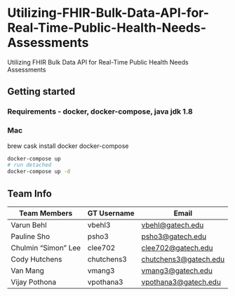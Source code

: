 # Utilizing-FHIR-Bulk-Data-API-for-Real-Time-Public-Health-Needs-Assessments
Utilizing FHIR Bulk Data API for Real-Time Public Health Needs Assessments

## Getting started

### Requirements - docker, docker-compose, java jdk 1.8

### Mac
brew cask install docker docker-compose

```bash
docker-compose up
# run detached
docker-compose up -d

```

## Team Info

|Team Members | GT Username | Email |
| ------------| ----------- | ----- |
| Varun Behl  |   vbehl3    | vbehl@gatech.edu|
| Pauline Sho |   psho3     | psho3@gatech.edu |
| Chulmin “Simon” Lee | clee702 | clee702@gatech.edu |
| Cody Hutchens | chutchens3 | chutchens3@gatech.edu |
| Van Mang | vmang3 | vmang3@gatech.edu |
| Vijay Pothona | vpothana3 | vpothana3@gatech.edu |
